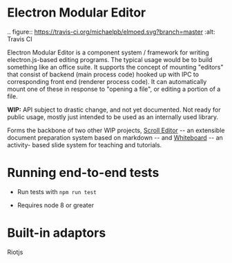 # Electron Modular Editor

.. figure:: https://travis-ci.org/michaelpb/elmoed.svg?branch=master
   :alt: Travis CI

Electron Modular Editor is a component system / framework for writing
electron.js-based editing programs. The typical usage would be to build
something like an office suite. It supports the concept of mounting "editors"
that consist of backend (main process code) hooked up with IPC to corresponding
front end (renderer process code). It can automatically mount one of these in
response to "opening a file", or editing a portion of a file.

**WIP:** API subject to drastic change, and not yet documented. Not ready for
public usage, mostly just intended to be used as an internally used library.

Forms the backbone of two other WIP projects, [Scroll
Editor](https://bitbucket.org/michaelb/scrolleditor/) -- an extensible document
preparation system based on markdown -- and
[Whiteboard](https://github.com/michaelpb/whiteboard/) -- an activity- based
slide system for teaching and tutorials.

# Running end-to-end tests

* Run tests with `npm run test`

* Requires node 8 or greater

# Built-in adaptors

Riotjs
